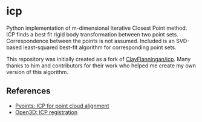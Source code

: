 # icp

Python implementation of m-dimensional Iterative Closest Point method.  ICP finds a best fit rigid body transformation between two point sets.  Correspondence between the points is not assumed. Included is an SVD-based least-squared best-fit algorithm for corresponding point sets.

This repository was initially created as a fork of [ClayFlanningan/icp](https://github.com/ClayFlannigan/icp). Many thanks to him and contributors for their work who helped me create my own version of this algorithm.

## References

- [Pyoints: ICP for point cloud alignment](https://laempy.github.io/pyoints/tutorials/icp.html)
- [Open3D: ICP registration](http://www.open3d.org/docs/0.7.0/tutorial/Basic/icp_registration.html)
